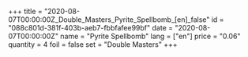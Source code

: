 +++
title = "2020-08-07T00:00:00Z_Double_Masters_Pyrite_Spellbomb_[en]_false"
id = "088c801d-381f-403b-aeb7-fbbfafee99bf"
date = "2020-08-07T00:00:00Z"
name = "Pyrite Spellbomb"
lang = ["en"]
price = "0.06"
quantity = 4
foil = false
set = "Double Masters"
+++

